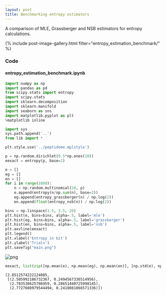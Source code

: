 ```yaml
---
layout: post
title: Benchmarking entropy estimators
---
```


A comparison of MLE, Grassberger and NSB estimators for entropy calculations.

{% include post-image-gallery.html filter="entropy_estimation_benchmark/" %}

### Code 
#### entropy_estimation_benchmark.ipynb

```python
import numpy as np
import pandas as pd
from scipy.stats import entropy
import scipy.stats
import sklearn.decomposition
import sklearn.manifold
import seaborn as sns
import matplotlib.pyplot as plt
%matplotlib inline

import sys
sys.path.append('..')
from lib import *

plt.style.use('../peptidome.mplstyle')
```


```python
p = np.random.dirichlet(0.5*np.ones(10))
eexact = entropy(p, base=2)
```


```python
e = []
eg = []
en = []
for i in range(1000):
    n = np.random.multinomial(20, p)
    e.append(entropy(n/np.sum(n), base=2))
    eg.append(entropy_grassberger(n) / np.log(2))
    en.append(float(entropy_nsb(n)) / np.log(2))
```


```python
bins = np.linspace(1.5, 3.5, 20)
plt.hist(e, bins=bins, alpha=.5, label='mle')
plt.hist(eg, bins=bins, alpha=.5, label='grassberger')
plt.hist(en, bins=bins, alpha=.5, label='nsb')
plt.axvline(eexact)
plt.legend()
plt.xlabel('Entropy in bit')
plt.ylabel('Trials')
plt.savefig("main.png")
```


![png](notebook_files/entropy_estimation_benchmark_3_0.png)



```python
eexact, list(zip([np.mean(e), np.mean(eg), np.mean(en)], [np.std(e), np.std(eg), np.std(en)]))
```




    (2.8512574222124085,
     [(2.505992186732367, 0.2494567336514956),
      (2.783530625786959, 0.28651440725998145),
      (2.7727608979544494, 0.2418081066571336)])




```python

```
